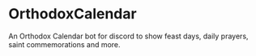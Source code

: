 # OrthodoxCalendar
An Orthodox Calendar bot for discord to show feast days, daily prayers, saint commemorations and more. 
